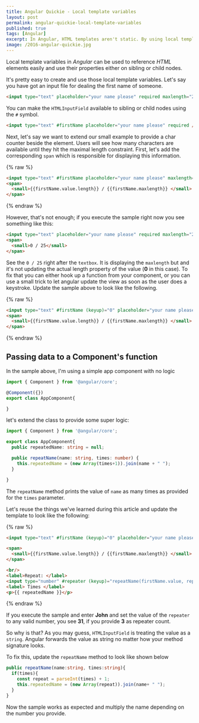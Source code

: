 ```yaml
---
title: Angular Quickie - Local template variables
layout: post
permalink: angular-quickie-local-template-variables
published: true
tags: [Angular]
excerpt: In Angular, HTML templates aren't static. By using local template variables you can make your HTML even more dynamic and more flexible. Learn how to use local template variables in Angular, now!
image: /2016-angular-quickie.jpg
---
```

Local template variables in *Angular* can be used to reference *HTML* elements easily and use their properties either on sibling or child nodes.

It's pretty easy to create and use those local template variables. Let's say you have got an input file for dealing the first name of someone.

```html
<input type="text" placeholder="your name please" required maxlength="25" />

```

You can make the `HTMLInputField` available to sibling or child nodes using the `#` symbol.

```html
<input type="text" #firstName placeholder="your name please" required />

```

Next, let's say we want to extend our small example to provide a char counter beside the element. Users will see how many characters are available until they hit the maximal length constraint. First, let's add the corresponding `span` which is responsible for displaying this information.

{% raw %}
```html
<input type="text" #firstName placeholder="your name please" maxlength="25" required />
<span>
  <small>{{firstName.value.length}} / {{firstName.maxlength}} </small>
</span>

```
{% endraw %}

However, that's not enough; if you execute the sample right now you see something like this:

```html
<input type="text" placeholder="your name please" required maxlength="25"/>
<span>
  <small>0 / 25</small>
</span>

```

See the `0 / 25` right after the `textbox`. It is displaying the `maxlength` but and it's not updating the actual length property of the value (**0** in this case). To fix that you can either hook up a function from your component, or you can use a small trick to let angular update the view as soon as the user does a keystroke. Update the sample above to look like the following.

{% raw %}
```html
<input type="text" #firstName (keyup)="0" placeholder="your name please" maxlength="25" required />
<span>
  <small>{{firstName.value.length}} / {{firstName.maxlength}} </small>
</span>

```
{% endraw %}

## Passing data to a Component's function

In the sample above, I'm using a simple app component with no logic

```typescript
import { Component } from '@angular/core';

@Component({})
export class AppComponent{

}
```

let's extend the class to provide some super logic:

```typescript
import { Component } from '@angular/core';

export class AppComponent{
  public repeatedName: string = null;

  public repeatName(name: string, times: number) {
    this.repeatedName = (new Array(times+1)).join(name + " ");
  }

}

```

The `repeatName` method prints the value of `name` as many times as provided for the `times` parameter.

Let's reuse the things we've learned during this article and update the template to look like the following:

{% raw %}
```html
<input type="text" #firstName (keyup)="0" placeholder="your name please" maxlength="25" required />

<span>
  <small>{{firstName.value.length}} / {{firstName.maxlength}} </small>
</span>

<br/>
<label>Repeat: </label>
<input type="number" #repeater (keyup)="repeatName(firstName.value, repeater.value)" min="1" max="999" />
<label> Times </label>
<p>{{ repeatedName }}</p>

```
{% endraw %}

If you execute the sample and enter **John** and set the value of the `repeater` to any valid number, you see **31**, if you provide **3** as repeater count.

So why is that? As you may guess, `HTMLInputField` is treating the value as a `string`. Angular forwards the value as string no matter how your method signature looks.

To fix this, update the `repeatName` method to look like shown below

```typescript
public repeatName(name:string, times:string){
  if(times){
    const repeat = parseInt(times) + 1;
    this.repeatedName = (new Array(repeat)).join(name+ " ");
  }
}

```

Now the sample works as expected and multiply the name depending on the number you provide.
